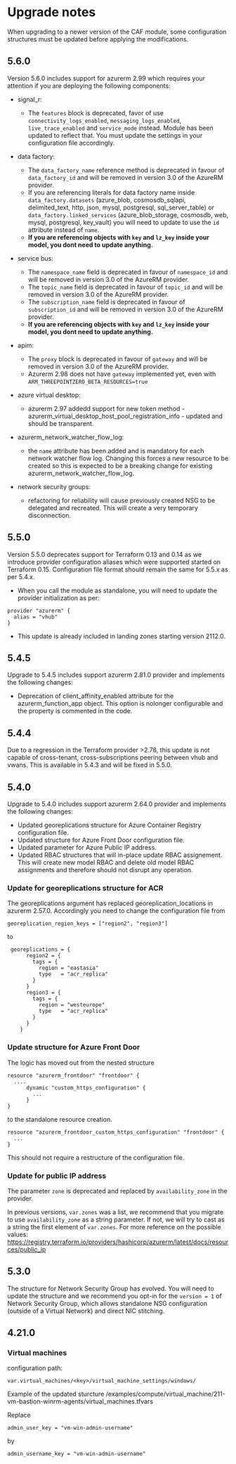 # Upgrade notes

When upgrading to a newer version of the CAF module, some configuration structures must be updated before applying the modifications.

## 5.6.0

Version 5.6.0 includes support for azurerm 2.99 which requires your attention if you are deploying the following components:

- signal_r:
  - The ```features``` block is deprecated, favor of use ```connectivity_logs_enabled```, ```messaging_logs_enabled```, ```live_trace_enabled``` and ```service_mode``` instead. Module has been updated to reflect that. You must update the settings in your configuration file accordingly.

- data factory:
  - The `data_factory_name` reference method is deprecated in favour of `data_factory_id` and will be removed in version 3.0 of the AzureRM provider.
  - If you are referencing literals for data factory name inside ```data_factory.datasets``` (azure_blob, cosmosdb_sqlapi, delimited_text, http, json, mysql, postgresql, sql_server_table) or ```data_factory.linked_services``` (azure_blob_storage, cosmosdb, web, mysql, postgresql, key_vault) you will need to update to use the ```id``` attribute instead of ```name```.
  - **If you are referencing objects with ```key``` and ```lz_key``` inside your model, you dont need to update anything.**

- service bus:
  - The `namespace_name` field is deprecated in favour of `namespace_id` and will be removed in version 3.0 of the AzureRM provider.
  - The `topic_name` field is deprecated in favour of `topic_id` and will be removed in version 3.0 of the AzureRM provider.
  - The `subscription_name` field is deprecated in favour of `subscription_id` and will be removed in version 3.0 of the AzureRM provider.
  - **If you are referencing objects with ```key``` and ```lz_key``` inside your model, you dont need to update anything.**

- apim:
  - The ```proxy``` block is deprecated in favour of `gateway` and will be removed in version 3.0 of the AzureRM provider.
  - Azurerm 2.98 does not have ```gateway``` implemented yet, even with ```ARM_THREEPOINTZERO_BETA_RESOURCES=true```

- azure virtual desktop:
  - azurerm 2.97 addedd support for new token method - azurerm_virtual_desktop_host_pool_registration_info - updated and should be transparent.

- azurerm_network_watcher_flow_log:
  - the ```name``` attribute has been added and is mandatory for each network watcher flow log. Changing this forces a new resource to be created so this is expected to be a breaking change for existing azurerm_network_watcher_flow_log.

- network security groups:
  - refactoring for reliability will cause previously created NSG to be delegated and recreated. This will create a very temporary disconnection.


## 5.5.0

Version 5.5.0 deprecates support for Terraform 0.13 and 0.14 as we introduce provider configuration aliases which were supported started on Terraform 0.15.
Configuration file format should remain the same for 5.5.x as per 5.4.x.

- When you call the module as standalone, you will need to update the provider initialization as per:
```hcl
provider "azurerm" {
  alias = "vhub"
}
```
- This update is already included in landing zones starting version 2112.0.


## 5.4.5

Upgrade to 5.4.5 includes support azurerm 2.81.0 provider and implements the following changes:

- Deprecation of client_affinity_enabled attribute for the azurerm_function_app object. This option is nolonger configurable and the property is commented in the code.

## 5.4.4

Due to a regression in the Terraform provider >2.78, this update is not capable of cross-tenant, cross-subscriptions peering between vhub and vwans. This is available in 5.4.3 and will be fixed in 5.5.0.

## 5.4.0

Upgrade to 5.4.0 includes support azurerm 2.64.0 provider and implements the following changes:
- Updated georeplications structure for Azure Container Registry configuration file.
- Updated structure for Azure Front Door configuration file.
- Updated parameter for Azure Public IP address.
- Updated RBAC structures that will in-place update RBAC assignement. This will create new model RBAC and delete old model RBAC assignments and therefore should not disrupt any operation.

### Update for georeplications structure for ACR
The georeplications argument has replaced georeplication_locations in azurerm 2.57.0. Accordingly you need to change the configuration file from

```
georeplication_region_keys = ["region2", "region3"]
```
to
```
 georeplications = {
      region2 = {
        tags = {
          region = "eastasia"
          type   = "acr_replica"
        }
      }
      region3 = {
        tags = {
          region = "westeurope"
          type   = "acr_replica"
        }
      }
    }
```

### Update structure for Azure Front Door
The logic has moved out from the nested structure

```
resource "azurerm_frontdoor" "frontdoor" {
  ....
      dynamic "custom_https_configuration" {
        ...
      }
}
```

to the standalone resource creation.

```
resource "azurerm_frontdoor_custom_https_configuration" "frontdoor" {
  ...
}
```
This should not require a restructure of the configuration file.

### Update for public IP address
The parameter ```zone``` is deprecated and replaced by ```availability_zone``` in the provider.

In previous versions, ```var.zones``` was a list, we recommend that you migrate to use ```availability_zone``` as a string parameter. If not, we will try to cast as a string the first element of  ```var.zones```. For more reference on the possible values: https://registry.terraform.io/providers/hashicorp/azurerm/latest/docs/resources/public_ip


## 5.3.0

The structure for Network Security Group has evolved. You will need to update the structure and we recommend you opt-in for the ```version = 1``` of Network Security Group, which allows standalone NSG configuration (outside of a Virtual Network) and direct NIC stitching.


## 4.21.0

### Virtual machines
configuration path:
```hcl
var.virtual_machines/<key>/virtual_machine_settings/windows/
```

Example of the updated sturcture
/examples/compute/virtual_machine/211-vm-bastion-winrm-agents/virtual_machines.tfvars

Replace
```hcl
admin_user_key = "vm-win-admin-username"
```

by
```hcl
admin_username_key = "vm-win-admin-username"
```
